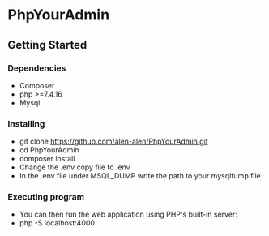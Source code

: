 # PhpYourAdmin


## Getting Started

### Dependencies

* Composer
* php >=7.4.16
* Mysql

### Installing

* git clone https://github.com/alen-alen/PhpYourAdmin.git
* cd PhpYourAdmin
* composer install
* Change the .env copy file to .env
* In the .env file under MSQL_DUMP write the path to your mysqlfump file

### Executing program

* You can then run the web application using PHP's built-in server:
* php -S localhost:4000 

